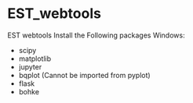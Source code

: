 # EST_webtools
EST webtools
Install the Following packages Windows:
* scipy
* matplotlib
* jupyter
* bqplot (Cannot be imported from pyplot)
* flask
* bohke